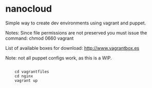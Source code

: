nanocloud
=========

Simple way to create dev environments using vagrant and puppet.

Notes: Since file permissions are not preserved you must issue the command: chmod 0660 vagrant



List of available boxes for download:  http://www.vagrantbox.es


Note: not all puppet configs work, as this is a WIP.

<pre><code>
	cd vagrantfiles
	cd nginx
	vagrant up
</code></pre>